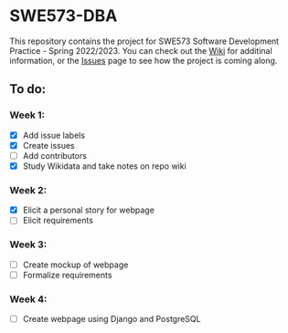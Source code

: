 # SWE573-DBA
This repository contains the project for SWE573 Software Development Practice - Spring 2022/2023. You can check out the [Wiki](https://github.com/dbaslan/SWE573-DBA/wiki) for additinal information, or the [Issues](https://github.com/dbaslan/SWE573-DBA/issues) page to see how the project is coming along.

## To do:
### Week 1:
- [x] Add  issue labels
- [x] Create issues
- [ ] Add contributors
- [x] Study Wikidata and take notes on repo wiki
### Week 2:
- [x] Elicit a personal story for webpage
- [ ] Elicit requirements
### Week 3:
- [ ] Create mockup of webpage
- [ ] Formalize requirements
### Week 4:
- [ ] Create webpage using Django and PostgreSQL
